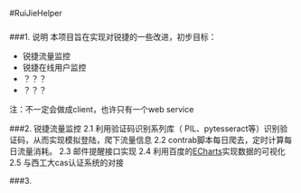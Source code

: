 #RuiJieHelper
###
###1. 说明
本项目旨在实现对锐捷的一些改进，初步目标：
* 锐捷流量监控
* 锐捷在线用户监控
* ？？？
* ？？？

注：不一定会做成client，也许只有一个web service

###2. 锐捷流量监控
2.1 利用验证码识别系列库（ PIL、pytesseract等）识别验证码，从而实现模拟登陆，爬下流量信息
2.2 contrab脚本每日爬去，定时计算每日流量消耗。
2.3 邮件提醒接口实现
2.4 利用百度的[ECharts](http://echarts.baidu.com/)实现数据的可视化
2.5 与西工大cas认证系统的对接

###3. 





